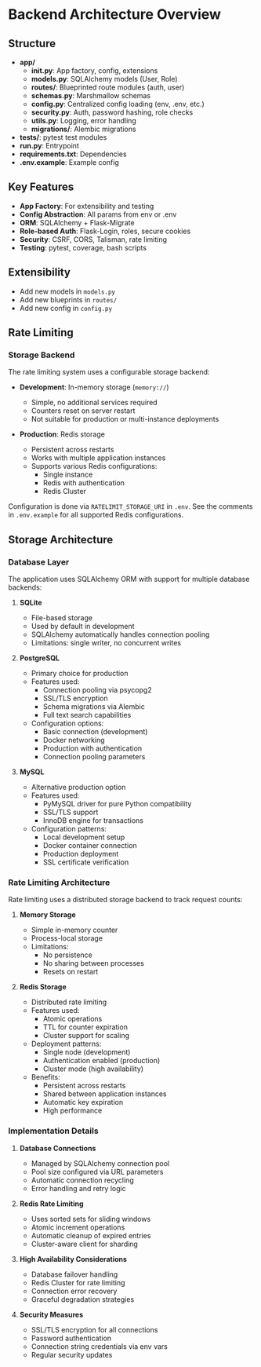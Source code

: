 # Backend Architecture Overview

## Structure
- **app/**
  - **__init__.py**: App factory, config, extensions
  - **models.py**: SQLAlchemy models (User, Role)
  - **routes/**: Blueprinted route modules (auth, user)
  - **schemas.py**: Marshmallow schemas
  - **config.py**: Centralized config loading (env, .env, etc.)
  - **security.py**: Auth, password hashing, role checks
  - **utils.py**: Logging, error handling
  - **migrations/**: Alembic migrations
- **tests/**: pytest test modules
- **run.py**: Entrypoint
- **requirements.txt**: Dependencies
- **.env.example**: Example config

## Key Features
- **App Factory**: For extensibility and testing
- **Config Abstraction**: All params from env or .env
- **ORM**: SQLAlchemy + Flask-Migrate
- **Role-based Auth**: Flask-Login, roles, secure cookies
- **Security**: CSRF, CORS, Talisman, rate limiting
- **Testing**: pytest, coverage, bash scripts

## Extensibility
- Add new models in `models.py`
- Add new blueprints in `routes/`
- Add new config in `config.py`

## Rate Limiting

### Storage Backend
The rate limiting system uses a configurable storage backend:

- **Development**: In-memory storage (`memory://`)
  - Simple, no additional services required
  - Counters reset on server restart
  - Not suitable for production or multi-instance deployments

- **Production**: Redis storage
  - Persistent across restarts
  - Works with multiple application instances
  - Supports various Redis configurations:
    - Single instance
    - Redis with authentication
    - Redis Cluster

Configuration is done via `RATELIMIT_STORAGE_URI` in `.env`. See the comments in `.env.example` for all supported Redis configurations.

## Storage Architecture

### Database Layer

The application uses SQLAlchemy ORM with support for multiple database backends:

1. **SQLite**
   - File-based storage
   - Used by default in development
   - SQLAlchemy automatically handles connection pooling
   - Limitations: single writer, no concurrent writes

2. **PostgreSQL**
   - Primary choice for production
   - Features used:
     - Connection pooling via psycopg2
     - SSL/TLS encryption
     - Schema migrations via Alembic
     - Full text search capabilities
   - Configuration options:
     - Basic connection (development)
     - Docker networking
     - Production with authentication
     - Connection pooling parameters

3. **MySQL**
   - Alternative production option
   - Features used:
     - PyMySQL driver for pure Python compatibility
     - SSL/TLS support
     - InnoDB engine for transactions
   - Configuration patterns:
     - Local development setup
     - Docker container connection
     - Production deployment
     - SSL certificate verification

### Rate Limiting Architecture

Rate limiting uses a distributed storage backend to track request counts:

1. **Memory Storage**
   - Simple in-memory counter
   - Process-local storage
   - Limitations:
     - No persistence
     - No sharing between processes
     - Resets on restart

2. **Redis Storage**
   - Distributed rate limiting
   - Features used:
     - Atomic operations
     - TTL for counter expiration
     - Cluster support for scaling
   - Deployment patterns:
     - Single node (development)
     - Authentication enabled (production)
     - Cluster mode (high availability)
   - Benefits:
     - Persistent across restarts
     - Shared between application instances
     - Automatic key expiration
     - High performance

### Implementation Details

1. **Database Connections**
   - Managed by SQLAlchemy connection pool
   - Pool size configured via URL parameters
   - Automatic connection recycling
   - Error handling and retry logic

2. **Redis Rate Limiting**
   - Uses sorted sets for sliding windows
   - Atomic increment operations
   - Automatic cleanup of expired entries
   - Cluster-aware client for sharding

3. **High Availability Considerations**
   - Database failover handling
   - Redis Cluster for rate limiting
   - Connection error recovery
   - Graceful degradation strategies

4. **Security Measures**
   - SSL/TLS encryption for all connections
   - Password authentication
   - Connection string credentials via env vars
   - Regular security updates
